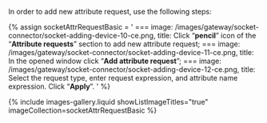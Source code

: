 In order to add new attribute request, use the following steps:

{% assign socketAttrRequestBasic = '
    ===
        image: /images/gateway/socket-connector/socket-adding-device-10-ce.png,
        title: Click “**pencil**” icon of the “**Attribute requests**” section to add new attribute request;
    ===
        image: /images/gateway/socket-connector/socket-adding-device-11-ce.png,
        title: In the opened window click “**Add attribute request**”;
    ===
        image: /images/gateway/socket-connector/socket-adding-device-12-ce.png,
        title: Select the request type, enter request expression, and attribute name expression. Click “**Apply**”.
    '
%}

{% include images-gallery.liquid showListImageTitles="true" imageCollection=socketAttrRequestBasic %}
